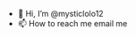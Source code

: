- 👋 Hi, I’m @mysticlolo12
- 📫 How to reach me email me

<!---
mysticlolo12/mysticlolo12 is a ✨ special ✨ repository because its `README.md` (this file) appears on your GitHub profile.
You can click the Preview link to take a look at your changes.
--->
